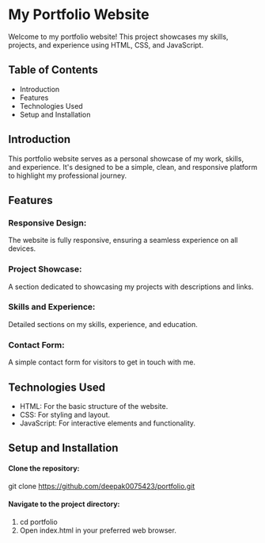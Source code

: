 # My Portfolio Website
Welcome to my portfolio website! This project showcases my skills, projects, 
and experience using HTML, CSS, and JavaScript.


## Table of Contents
- Introduction
- Features
- Technologies Used
- Setup and Installation


## Introduction
This portfolio website serves as a personal showcase of my work, skills, and 
experience. It's designed to be a simple, clean, and responsive platform to 
highlight my professional journey.


## Features
### Responsive Design: 
The website is fully responsive, ensuring a seamless experience on all devices.
### Project Showcase:
A section dedicated to showcasing my projects with descriptions and links.
### Skills and Experience: 
Detailed sections on my skills, experience, and education.
### Contact Form: 
A simple contact form for visitors to get in touch with me.


## Technologies Used
- HTML: For the basic structure of the website.
- CSS: For styling and layout.
- JavaScript: For interactive elements and functionality.


## Setup and Installation
#### Clone the repository:
git clone https://github.com/deepak0075423/portfolio.git

#### Navigate to the project directory:
1) cd portfolio
2) Open index.html in your preferred web browser.
